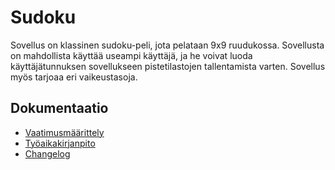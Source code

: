 # Sudoku

Sovellus on klassinen sudoku-peli, jota pelataan 9x9 ruudukossa. Sovellusta on mahdollista käyttää useampi käyttäjä, ja he voivat luoda käyttäjätunnuksen sovellukseen pistetilastojen tallentamista varten. Sovellus myös tarjoaa eri vaikeustasoja.

## Dokumentaatio

- [Vaatimusmäärittely](dokumentaatio/vaatimusmaarittely.md)
- [Työaikakirjanpito](dokumentaatio/tuntikirjanpito.md)
- [Changelog](dokumentaatio/changelog.md)
